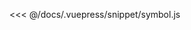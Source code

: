 <ClientOnly>
  <common-code-view name="symbol" :is-code-view="false"/>
</ClientOnly>

<<< @/docs/.vuepress/snippet/symbol.js
